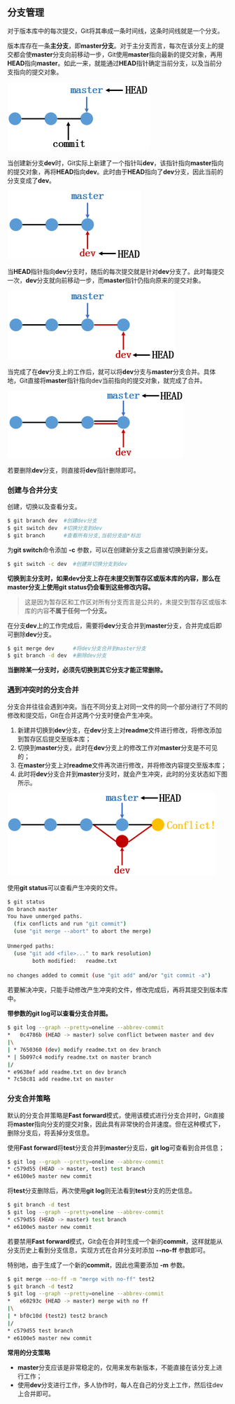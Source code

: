 ## 分支管理

对于版本库中的每次提交，Git将其串成一条时间线，这条时间线就是一个分支。

版本库存在一条**主分支**，即**master分支**。对于主分支而言，每次在该分支上的提交都会使**master**分支向前移动一步，Git使用**master**指向最新的提交对象，再用**HEAD**指向**master**。如此一来，就能通过**HEAD**指针确定当前分支，以及当前分支指向的提交对象。

![](./images/Branch01.png)

当创建新分支**dev**时，Git实际上新建了一个指针叫**dev**，该指针指向**master**指向的提交对象，再将**HEAD**指向**dev**。此时由于**HEAD**指向了**dev**分支，因此当前的分支变成了**dev**。

![](./images/Branch02.png)

当**HEAD**指针指向**dev**分支时，随后的每次提交就是针对**dev**分支了。此时每提交一次，**dev**分支就向前移动一步，而**master**指针仍指向原来的提交对象。

![](./images/Branch03.png)

当完成了在**dev**分支上的工作后，就可以将**dev**分支与**master**分支合并。具体地，Git直接将**master**指针指向dev当前指向的提交对象，就完成了合并。

![](./images/Branch04.png)

若要删除**dev**分支，则直接将**dev**指针删除即可。



### 创建与合并分支

创建，切换以及查看分支。

```bash
$ git branch dev  #创建dev分支
$ git switch dev  #切换分支到dev
$ git branch      #查看所有分支,当前分支由*标出
```

为**git switch**命令添加 **-c** 参数，可以在创建新分支之后直接切换到新分支。

```bash
$ git switch -c dev  #创建并切换分支到dev
```

**切换到主分支时，如果dev分支上存在未提交到暂存区或版本库的内容，那么在master分支上使用git status仍会看到这些修改内容。**

> 这是因为暂存区和工作区对所有分支而言是公共的，未提交到暂存区或版本库的内容**不属于任何一个分支。**

在分支**dev**上的工作完成后，需要将**dev**分支合并到**master**分支，合并完成后即可删除**dev**分支。

```bash
$ git merge dev      #将dev分支合并到master分支
$ git branch -d dev  #删除dev分支
```

**当删除某一分支时，必须先切换到其它分支才能正常删除。**



### 遇到冲突时的分支合并

分支合并往往会遇到冲突。当在不同分支上对同一文件的同一个部分进行了不同的修改和提交后，Git在合并这两个分支时便会产生冲突。

1. 新建并切换到**dev**分支，在**dev**分支上对**readme**文件进行修改，将修改添加到暂存区后提交至版本库；
2. 切换到**master**分支，此时在**dev**分支上的修改工作对**master**分支是不可见的；
3. 在**master**分支上对**readme**文件再次进行修改，并将修改内容提交至版本库；
4. 此时将**dev**分支合并到**master**分支时，就会产生冲突，此时的分支状态如下图所示。

![](./images/Branch05.png)

使用**git status**可以查看产生冲突的文件。

```bash
$ git status
On branch master
You have unmerged paths.
  (fix conflicts and run "git commit")
  (use "git merge --abort" to abort the merge)

Unmerged paths:
  (use "git add <file>..." to mark resolution)
        both modified:   readme.txt

no changes added to commit (use "git add" and/or "git commit -a")
```

若要解决冲突，只能手动修改产生冲突的文件，修改完成后，再将其提交到版本库中。

**带参数的git log可以查看分支合并图。**

```bash
$ git log --graph --pretty=oneline --abbrev-commit
*   0c4786b (HEAD -> master) solve conflict between master and dev
|\
| * 7650360 (dev) modify readme.txt on dev branch
* | 5b097c4 modify readme.txt on master branch
|/
* e9638ef add readme.txt on dev branch
* 7c58c81 add readme.txt on master
```



### 分支合并策略

默认的分支合并策略是**Fast forward**模式，使用该模式进行分支合并时，Git直接将**master**指向分支的提交对象，因此具有非常快的合并速度。但在这种模式下，删除分支后，将丢掉分支信息。

使用**Fast forward**将**test**分支合并到**master**分支后，**git log**可查看到合并信息；

```bash
$ git log --graph --pretty=oneline --abbrev-commit
* c579d55 (HEAD -> master, test) test branch
* e6100e5 master new commit
```

将**test**分支删除后，再次使用**git log**则无法看到**test**分支的历史信息。

```bash
$ git branch -d test
$ git log --graph --pretty=oneline --abbrev-commit
* c579d55 (HEAD -> master) test branch
* e6100e5 master new commit
```

若要禁用**Fast forward**模式，Git会在合并时生成一个新的**commit**，这样就能从分支历史上看到分支信息，实现方式在合并分支时添加 **--no-ff** 参数即可。

特别地，由于生成了一个新的**commit**，因此也需要添加 **-m** 参数。

```bash
$ git merge --no-ff -m "merge with no-ff" test2
$ git branch -d test2
$ git log --graph --pretty=oneline --abbrev-commit
*   e60293c (HEAD -> master) merge with no ff
|\
| * bf0c10d (test2) test2 branch
|/
* c579d55 test branch
* e6100e5 master new commit
```

**常用的分支策略**

- **master**分支应该是非常稳定的，仅用来发布新版本，不能直接在该分支上进行工作；
- 使用**dev**分支进行工作，多人协作时，每人在自己的分支上工作，然后往dev上合并即可。